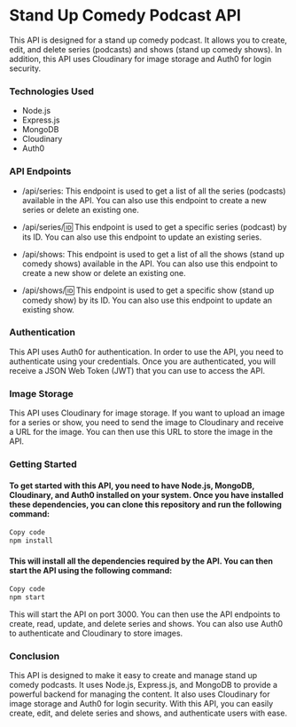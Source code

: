 # Stand Up Comedy Podcast API
This API is designed for a stand up comedy podcast. It allows you to create, edit, and delete series (podcasts) and shows (stand up comedy shows). In addition, this API uses Cloudinary for image storage and Auth0 for login security.

### Technologies Used
- Node.js
- Express.js
- MongoDB
- Cloudinary
- Auth0
### API Endpoints
- /api/series: This endpoint is used to get a list of all the series (podcasts) available in the API. You can also use this endpoint to create a new series or delete an existing one.

- /api/series/:id: This endpoint is used to get a specific series (podcast) by its ID. You can also use this endpoint to update an existing series.

- /api/shows: This endpoint is used to get a list of all the shows (stand up comedy shows) available in the API. You can also use this endpoint to create a new show or delete an existing one.

- /api/shows/:id: This endpoint is used to get a specific show (stand up comedy show) by its ID. You can also use this endpoint to update an existing show.

### Authentication
This API uses Auth0 for authentication. In order to use the API, you need to authenticate using your credentials. Once you are authenticated, you will receive a JSON Web Token (JWT) that you can use to access the API.

### Image Storage
This API uses Cloudinary for image storage. If you want to upload an image for a series or show, you need to send the image to Cloudinary and receive a URL for the image. You can then use this URL to store the image in the API.

### Getting Started

#### To get started with this API, you need to have Node.js, MongoDB, Cloudinary, and Auth0 installed on your system. Once you have installed these dependencies, you can clone this repository and run the following command:

```bash
Copy code
npm install
```

#### This will install all the dependencies required by the API. You can then start the API using the following command:

```bash
Copy code
npm start
```
This will start the API on port 3000. You can then use the API endpoints to create, read, update, and delete series and shows. You can also use Auth0 to authenticate and Cloudinary to store images.

### Conclusion
This API is designed to make it easy to create and manage stand up comedy podcasts. It uses Node.js, Express.js, and MongoDB to provide a powerful backend for managing the content. It also uses Cloudinary for image storage and Auth0 for login security. With this API, you can easily create, edit, and delete series and shows, and authenticate users with ease.
